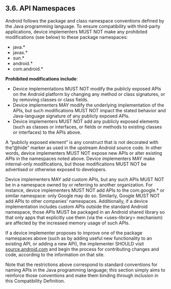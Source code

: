 ## 3.6\. API Namespaces

Android follows the package and class namespace conventions defined by the Java
programming language. To ensure compatibility with third-party applications,
device implementers MUST NOT make any prohibited modifications (see below) to
these package namespaces:

*   java.*
*   javax.*
*   sun.*
*   android.*
*   com.android.*

**Prohibited modifications include**:

*   Device implementations MUST NOT modify the publicly exposed APIs on the
    Android platform by changing any method or class signatures, or by removing
    classes or class fields.
*   Device implementers MAY modify the underlying implementation of the APIs,
    but such modifications MUST NOT impact the stated behavior and Java-language
    signature of any publicly exposed APIs.
*   Device implementers MUST NOT add any publicly exposed elements (such as
    classes or interfaces, or fields or methods to existing classes or
    interfaces) to the APIs above.

A “publicly exposed element” is any construct that is not decorated with
the“@hide” marker as used in the upstream Android source code. In other words,
device implementers MUST NOT expose new APIs or alter existing APIs in the
namespaces noted above. Device implementers MAY make internal-only
modifications, but those modifications MUST NOT be advertised or otherwise
exposed to developers.

Device implementers MAY add custom APIs, but any such APIs MUST NOT be in a
namespace owned by or referring to another organization. For instance, device
implementers MUST NOT add APIs to the com.google.* or similar namespace: only
Google may do so. Similarly, Google MUST NOT add APIs to other companies'
namespaces. Additionally, if a device implementation includes custom APIs
outside the standard Android namespace, those APIs MUST be packaged in an
Android shared library so that only apps that explicitly use them (via the
&lt;uses-library&gt; mechanism) are affected by the increased memory usage of such
APIs.

If a device implementer proposes to improve one of the package namespaces above
(such as by adding useful new functionality to an existing API, or adding a new
API), the implementer SHOULD visit
[source.android.com](http://source.android.com/) and begin the process for
contributing changes and code, according to the information on that site.

Note that the restrictions above correspond to standard conventions for naming
APIs in the Java programming language; this section simply aims to reinforce
those conventions and make them binding through inclusion in this Compatibility
Definition.

